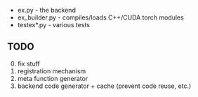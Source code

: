- ex.py - the backend
- ex_builder.py - compiles/loads C++/CUDA torch modules
- testex*.py - various tests

TODO
----
0. fix stuff
1. registration mechanism
2. meta function generator
3. backend code generator + cache (prevent code reuse, etc.)
